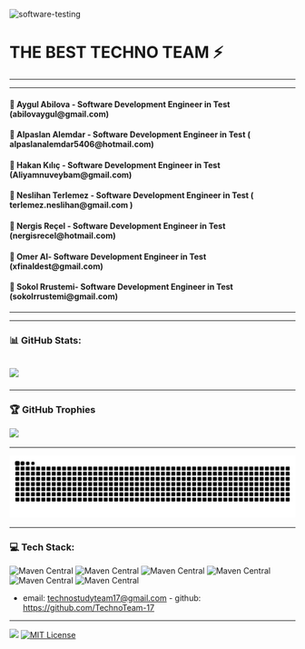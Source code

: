 

![software-testing](https://github.com/TechnoTeam-17/TechnoTeam-17/assets/142696425/31c8959f-62b2-4501-b794-b53d56caa11e)






<h1 left="right"> THE BEST TECHNO TEAM ⚡</h1> 

---
---

<h4 left="center">👋 Aygul Abilova - Software Development Engineer in Test (abilovaygul@gmail.com) </h4> 
<h4 left="center">👋 Alpaslan Alemdar - Software Development Engineer in Test ( alpaslanalemdar5406@hotmail.com)</h4> 
<h4 left="center">👋 Hakan Kılıç - Software Development Engineer in Test (Aliyamnuveybam@gmail.com)</h4> 
<h4 left="center">👋 Neslihan Terlemez - Software Development Engineer in Test ( terlemez.neslihan@gmail.com )</h4> 
<h4 left="center">👋 Nergis Reçel - Software Development Engineer in Test (nergisrecel@hotmail.com)</h4> 
<h4 left="center">👋 Omer Al- Software Development Engineer in Test (xfinaldest@gmail.com)</h4> 
<h4 left="center">👋 Sokol Rrustemi- Software Development Engineer in Test (sokolrrustemi@gmail.com)</h4> 

---
---

### 📊 GitHub Stats:

![](https://github-readme-stats.vercel.app/api/top-langs/?username=TechnoTeam-17&theme=dark&hide=javascript,html&include_all_commits=true&count_private=true)
---
---
### 🏆 GitHub Trophies
 ![](https://github-profile-trophy.vercel.app/?username=TechnoTeam-17&theme=radical&no-frame=true&no-bg=false&margin-w=4)

---
 ![](https://github.com/BEPb/BEPb/raw/output/github-contribution-grid-snake.svg)

---
### 💻 Tech Stack:
![Maven Central](https://img.shields.io/maven-central/v/org.seleniumhq.selenium/selenium-java?versionSuffix=4.11.0&label=Selenium)
![Maven Central](https://img.shields.io/maven-central/v/io.cucumber/cucumber-java?versionSuffix=7.9.0&label=Cucumber)
![Maven Central](https://img.shields.io/maven-central/v/org.testng/testng?versionSuffix=7.7.0&label=TestNG)
![Maven Central](https://img.shields.io/maven-central/v/org.slf4j/slf4j-api?versionSuffix=1.8.0-beta2&label=Slf4j)
![Maven Central](https://img.shields.io/maven-central/v/org.apache.commons/commons-lang3?versionSuffix=3.12.0&label=Apache%20Commons)
![Maven Central](https://img.shields.io/maven-central/v/tech.grasshopper/extentreports-cucumber7-adapter?versionSuffix=1.9.2&label=Grashopper)


- email:  technostudyteam17@gmail.com - github: https://github.com/TechnoTeam-17
---

[![](https://visitor-badge.laobi.icu/badge?page_id=TechnoTeam-17)](#)
[![MIT License](https://img.shields.io/badge/License-MIT-green.svg)](https://choosealicense.com/licenses/mit/)








